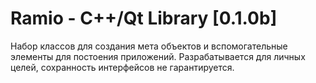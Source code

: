 # Ramio - C++/Qt Library [0.1.0b]

Набор классов для создания мета объектов и вспомогательные элементы для постоения приложений.
Разрабатывается для личных целей, сохранность интерфейсов не гарантируется.
